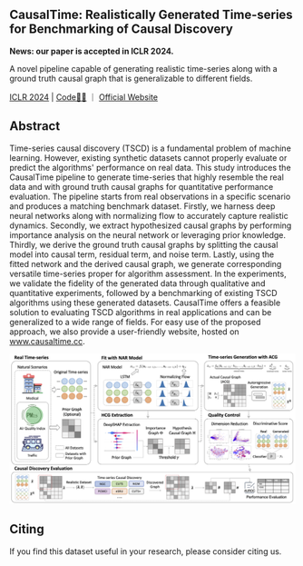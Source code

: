 ## CausalTime: Realistically Generated Time-series for Benchmarking of Causal Discovery
<!-- **Yuxiao Cheng, Ziqian Wang, Tingxiong Xiao, Qin Zhong, Jinli Suo, Kunlun He** -->

**News: our paper is accepted in ICLR 2024.**

A novel pipeline capable of generating realistic time-series along with a ground truth causal graph that is generalizable to different fields.

[ICLR 2024](https://openreview.net/forum?id=iad1yyyGme) | [Code🧑‍💻](https://github.com/jarrycyx/UNN/tree/main/CausalTime) ｜ [Official Website](https://www.causaltime.cc/)


## Abstract
Time-series causal discovery (TSCD) is a fundamental problem of machine learning. However, existing synthetic datasets cannot properly evaluate or predict the algorithms' performance on real data. This study introduces the CausalTime pipeline to generate time-series that highly resemble the real data and with ground truth causal graphs for quantitative performance evaluation. The pipeline starts from real observations in a specific scenario and produces a matching benchmark dataset. Firstly, we harness deep neural networks along with normalizing flow to accurately capture realistic dynamics. Secondly, we extract hypothesized causal graphs by performing importance analysis on the neural network or leveraging prior knowledge. Thirdly, we derive the ground truth causal graphs by splitting the causal model into causal term, residual term, and noise term. Lastly, using the fitted network and the derived causal graph, we generate corresponding versatile time-series proper for algorithm assessment. In the experiments, we validate the fidelity of the generated data through qualitative and quantitative experiments, followed by a benchmarking of existing TSCD algorithms using these generated datasets. CausalTime offers a feasible solution to evaluating TSCD algorithms in real applications and can be generalized to a wide range of fields. For easy use of the proposed approach, we also provide a user-friendly website, hosted on www.causaltime.cc.

![](https://raw.githubusercontent.com/jarrycyx/UNN/main/CausalTime/figures/arch.png)
<!-- <img src="https://raw.githubusercontent.com/jarrycyx/UNN/main/CausalTime/figures/arch.png" width="50%" align="center" /> -->


## Citing

If you find this dataset useful in your research, please consider citing us.

 <!-- the following paper: -->
<!-- ```bibtex
@misc{cheng2023causaltime,
      title={CausalTime: Realistically Generated Time-series for Benchmarking of Causal Discovery}, 
      author={Yuxiao Cheng and Ziqian Wang and Tingxiong Xiao and Qin Zhong and Jinli Suo and Kunlun He},
      year={2023},
      eprint={2310.01753},
      archivePrefix={arXiv},
      primaryClass={cs.LG}
}
``` -->
